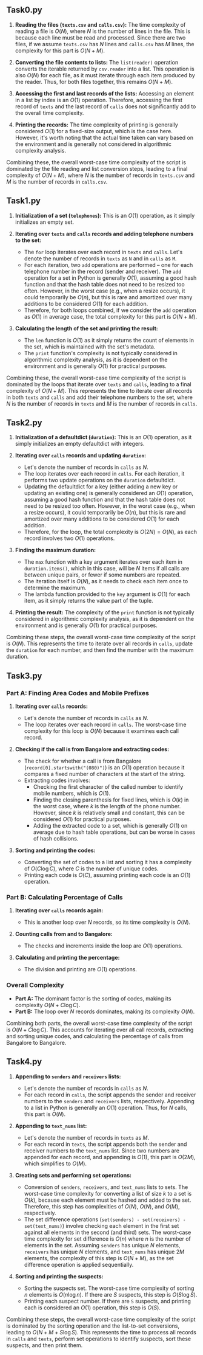 ## Task0.py

1. **Reading the files (`texts.csv` and `calls.csv`):** The time complexity of reading a file is $O(N)$, where $N$ is the number of lines in the file. This is because each line must be read and processed. Since there are two files, if we assume `texts.csv` has $N$ lines and `calls.csv` has $M$ lines, the complexity for this part is $O(N + M)$.

2. **Converting the file contents to lists:** The `list(reader)` operation converts the iterable returned by `csv.reader` into a list. This operation is also $O(N)$ for each file, as it must iterate through each item produced by the reader. Thus, for both files together, this remains $O(N + M)$.

3. **Accessing the first and last records of the lists:** Accessing an element in a list by index is an $O(1)$ operation. Therefore, accessing the first record of `texts` and the last record of `calls` does not significantly add to the overall time complexity.

4. **Printing the records:** The time complexity of printing is generally considered $O(1)$ for a fixed-size output, which is the case here. However, it's worth noting that the actual time taken can vary based on the environment and is generally not considered in algorithmic complexity analysis.

Combining these, the overall worst-case time complexity of the script is dominated by the file reading and list conversion steps, leading to a final complexity of $O(N + M)$, where $N$ is the number of records in `texts.csv` and $M$ is the number of records in `calls.csv`.

## Task1.py

1. **Initialization of a set (`telephones`):** This is an $O(1)$ operation, as it simply initializes an empty set.

2. **Iterating over `texts` and `calls` records and adding telephone numbers to the set:** 
   - The `for` loop iterates over each record in `texts` and `calls`. Let's denote the number of records in `texts` as `N` and in `calls` as `M`.
   - For each iteration, two `add` operations are performed – one for each telephone number in the record (sender and receiver). The `add` operation for a set in Python is generally $O(1)$, assuming a good hash function and that the hash table does not need to be resized too often. However, in the worst case (e.g., when a resize occurs), it could temporarily be $O(n)$, but this is rare and amortized over many additions to be considered $O(1)$ for each addition.
   - Therefore, for both loops combined, if we consider the `add` operation as $O(1)$ in average case, the total complexity for this part is $O(N + M)$.

3. **Calculating the length of the set and printing the result:** 
   - The `len` function is $O(1)$ as it simply returns the count of elements in the set, which is maintained with the set's metadata.
   - The `print` function's complexity is not typically considered in algorithmic complexity analysis, as it is dependent on the environment and is generally $O(1)$ for practical purposes.

Combining these, the overall worst-case time complexity of the script is dominated by the loops that iterate over `texts` and `calls`, leading to a final complexity of $O(N + M)$. This represents the time to iterate over all records in both `texts` and `calls` and add their telephone numbers to the set, where $N$ is the number of records in `texts` and $M$ is the number of records in `calls`.

## Task2.py

1. **Initialization of a defaultdict (`duration`):** This is an $O(1)$ operation, as it simply initializes an empty defaultdict with integers.

2. **Iterating over `calls` records and updating `duration`:**
   - Let's denote the number of records in `calls` as $N$.
   - The loop iterates over each record in `calls`. For each iteration, it performs two update operations on the `duration` defaultdict.
   - Updating the defaultdict for a key (either adding a new key or updating an existing one) is generally considered an $O(1)$ operation, assuming a good hash function and that the hash table does not need to be resized too often. However, in the worst case (e.g., when a resize occurs), it could temporarily be $O(n)$, but this is rare and amortized over many additions to be considered $O(1)$ for each addition.
   - Therefore, for the loop, the total complexity is $O(2N) = O(N)$, as each record involves two $O(1)$ operations.

3. **Finding the maximum duration:**
   - The `max` function with a key argument iterates over each item in `duration.items()`, which in this case, will be $N$ items if all calls are between unique pairs, or fewer if some numbers are repeated.
   - The iteration itself is $O(N)$, as it needs to check each item once to determine the maximum.
   - The lambda function provided to the `key` argument is $O(1)$ for each item, as it simply returns the value part of the tuple.

4. **Printing the result:** The complexity of the `print` function is not typically considered in algorithmic complexity analysis, as it is dependent on the environment and is generally $O(1)$ for practical purposes.

Combining these steps, the overall worst-case time complexity of the script is $O(N)$. This represents the time to iterate over all records in `calls`, update the `duration` for each number, and then find the number with the maximum duration.

## Task3.py

### Part A: Finding Area Codes and Mobile Prefixes

1. **Iterating over `calls` records:**
   - Let's denote the number of records in `calls` as $N$.
   - The loop iterates over each record in `calls`. The worst-case time complexity for this loop is $O(N)$ because it examines each call record.

2. **Checking if the call is from Bangalore and extracting codes:**
   - The check for whether a call is from Bangalore (`record[0].startswith("(080)")`) is an $O(1)$ operation because it compares a fixed number of characters at the start of the string.
   - Extracting codes involves:
     - Checking the first character of the called number to identify mobile numbers, which is $O(1)$.
     - Finding the closing parenthesis for fixed lines, which is $O(k)$ in the worst case, where $k$ is the length of the phone number. However, since $k$ is relatively small and constant, this can be considered $O(1)$ for practical purposes.
     - Adding the extracted code to a set, which is generally $O(1)$ on average due to hash table operations, but can be worse in cases of hash collisions.

3. **Sorting and printing the codes:**
   - Converting the set of codes to a list and sorting it has a complexity of $O(C \log C)$, where $C$ is the number of unique codes.
   - Printing each code is $O(C)$, assuming printing each code is an $O(1)$ operation.

### Part B: Calculating Percentage of Calls

1. **Iterating over `calls` records again:**
   - This is another loop over $N$ records, so its time complexity is $O(N)$.

2. **Counting calls from and to Bangalore:**
   - The checks and increments inside the loop are $O(1)$ operations.

3. **Calculating and printing the percentage:**
   - The division and printing are $O(1)$ operations.

### Overall Complexity

- **Part A:** The dominant factor is the sorting of codes, making its complexity $O(N + C \log C)$.
- **Part B:** The loop over $N$ records dominates, making its complexity $O(N)$.

Combining both parts, the overall worst-case time complexity of the script is $O(N + C \log C)$. This accounts for iterating over all call records, extracting and sorting unique codes, and calculating the percentage of calls from Bangalore to Bangalore.

## Task4.py

1. **Appending to `senders` and `receivers` lists:**
   - Let's denote the number of records in `calls` as $N$.
   - For each record in `calls`, the script appends the sender and receiver numbers to the `senders` and `receivers` lists, respectively. Appending to a list in Python is generally an $O(1)$ operation. Thus, for $N$ calls, this part is $O(N)$.

2. **Appending to `text_nums` list:**
   - Let's denote the number of records in `texts` as $M$.
   - For each record in `texts`, the script appends both the sender and receiver numbers to the `text_nums` list. Since two numbers are appended for each record, and appending is $O(1)$, this part is $O(2M)$, which simplifies to $O(M)$.

3. **Creating sets and performing set operations:**
   - Conversion of `senders`, `receivers`, and `text_nums` lists to sets. The worst-case time complexity for converting a list of size $k$ to a set is $O(k)$, because each element must be hashed and added to the set. Therefore, this step has complexities of $O(N)$, $O(N)$, and $O(M)$, respectively.
   - The set difference operations (`set(senders) - set(receivers) - set(text_nums)`) involve checking each element in the first set against all elements in the second (and third) sets. The worst-case time complexity for set difference is $O(n)$ where $n$ is the number of elements in the set. Assuming `senders` has unique $N$ elements, `receivers` has unique $N$ elements, and `text_nums` has unique $2M$ elements, the complexity of this step is $O(N + M)$, as the set difference operation is applied sequentially.

4. **Sorting and printing the suspects:**
   - Sorting the suspects set. The worst-case time complexity of sorting $n$ elements is $O(n \log n)$. If there are $S$ suspects, this step is $O(S \log S)$.
   - Printing each suspect number. If there are `S` suspects, and printing each is considered an $O(1)$ operation, this step is $O(S)$.

Combining these steps, the overall worst-case time complexity of the script is dominated by the sorting operation and the list-to-set conversions, leading to $O(N + M + S \log S)$. This represents the time to process all records in `calls` and `texts`, perform set operations to identify suspects, sort these suspects, and then print them.